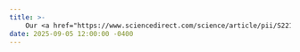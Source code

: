 ```yaml
---
title: >-
    Our <a href="https://www.sciencedirect.com/science/article/pii/S2214714425014114">Paper</a> <em>"Observability and Generalized Sensor Placement for Nonlinear Quality Models in Drinking Water Networks,"</em> lead by <a href="https://scholar.google.com/citations?user=l2LDgLAAAAAJ&hl=en">Mohamad H. Kazma</a>, has been accepted for publication in the Journal of Water Process Engineering!! 
date: 2025-09-05 12:00:00 -0400
---
```

